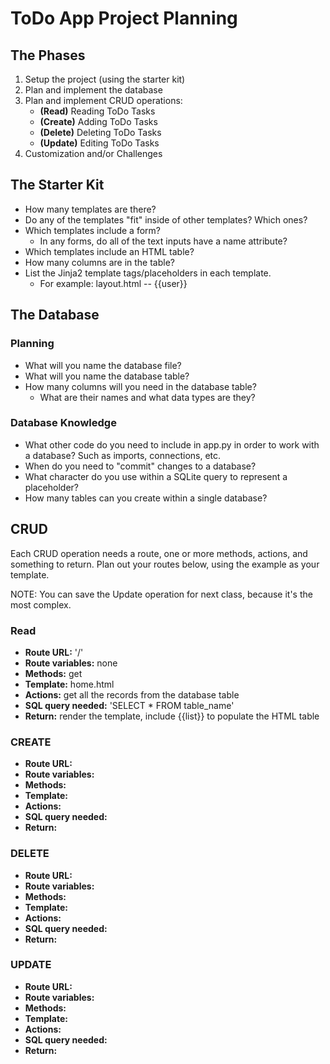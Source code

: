 # ToDo App Project Planning

## The Phases
1. Setup the project (using the starter kit)
2. Plan and implement the database
3. Plan and implement CRUD operations:
    *  **(Read)** Reading ToDo Tasks
    *  **(Create)** Adding ToDo Tasks
    *  **(Delete)** Deleting ToDo Tasks
    *  **(Update)** Editing ToDo Tasks
4. Customization and/or Challenges

## The Starter Kit
*  How many templates are there?
*  Do any of the templates "fit" inside of other templates? Which ones?
*  Which templates include a form?
    *  In any forms, do all of the text inputs have a name attribute?
*  Which templates include an HTML table?
  *  How many columns are in the table?
*  List the Jinja2 template tags/placeholders in each template.
    *  For example: layout.html -- {{user}}

## The Database
### Planning
*  What will you name the database file?
*  What will you name the database table?
*  How many columns will you need in the database table?
    *  What are their names and what data types are they?
### Database Knowledge
*  What other code do you need to include in app.py in order to work with a database? Such as imports, connections, etc.
*  When do you need to "commit" changes to a database?
*  What character do you use within a SQLite query to represent a placeholder?
*  How many tables can you create within a single database?

## CRUD
Each CRUD operation needs a route, one or more methods, actions, and something to return. Plan out your routes below, using the example as your template.

NOTE: You can save the Update operation for next class, because it's the most complex.

### Read
*  **Route URL:** '/'
*  **Route variables:** none
*  **Methods:** get
*  **Template:** home.html
*  **Actions:** get all the records from the database table
*  **SQL query needed:** 'SELECT * FROM table_name'
*  **Return:** render the template, include {{list}} to populate the HTML table

### CREATE
*  **Route URL:** 
*  **Route variables:** 
*  **Methods:** 
*  **Template:** 
*  **Actions:** 
*  **SQL query needed:** 
*  **Return:**

### DELETE
*  **Route URL:** 
*  **Route variables:** 
*  **Methods:** 
*  **Template:** 
*  **Actions:** 
*  **SQL query needed:** 
*  **Return:**

### UPDATE
*  **Route URL:** 
*  **Route variables:** 
*  **Methods:** 
*  **Template:** 
*  **Actions:** 
*  **SQL query needed:** 
*  **Return:** 
